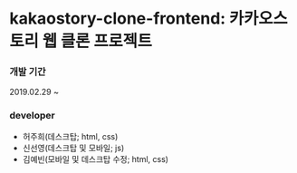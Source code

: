 # kakaostory-clone-frontend: 카카오스토리 웹 클론 프로젝트

### 개발 기간
2019.02.29 ~

### developer
- 허주희(데스크탑; html, css)
- 신선영(데스크탑 및 모바일; js)
- 김예빈(모바일 및 데스크탑 수정; html, css)
